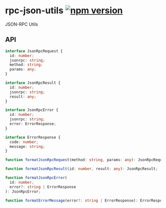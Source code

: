 # rpc-json-utils [![npm version](https://badge.fury.io/js/rpc-json-utils.svg)](https://badge.fury.io/js/rpc-json-utils)

JSON-RPC Utils

## API

```typescript
interface JsonRpcRequest {
  id: number;
  jsonrpc: string;
  method: string;
  params: any;
}

interface JsonRpcResult {
  id: number;
  jsonrpc: string;
  result: any;
}

interface JsonRpcError {
  id: number;
  jsonrpc: string;
  error: ErrorResponse;
}

interface ErrorResponse {
  code: number;
  message: string;
}

function formatJsonRpcRequest(method: string, params: any): JsonRpcRequest;

function formatJsonRpcResult(id: number, result: any): JsonRpcResult;

function formatJsonRpcError(
  id: number,
  error?: string | ErrorResponse
): JsonRpcError;

function formatErrorMessage(error?: string | ErrorResponse): ErrorResponse;
```
